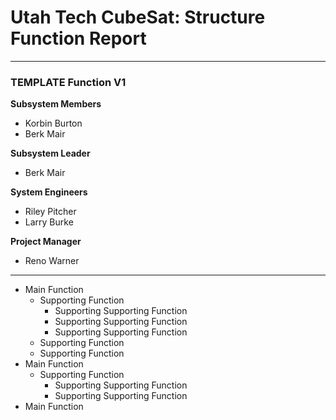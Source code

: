# Utah Tech CubeSat: Structure Function Report
---
### TEMPLATE Function V1
**Subsystem Members**
* Korbin Burton
* Berk Mair

**Subsystem Leader**
* Berk Mair

**System Engineers**
* Riley Pitcher
* Larry Burke

**Project Manager**
* Reno Warner
---
* Main Function
	* Supporting Function
		* Supporting Supporting Function
		* Supporting Supporting Function
		* Supporting Supporting Function
	* Supporting Function
	* Supporting Function
* Main Function
	* Supporting Function
		* Supporting Supporting Function
		* Supporting Supporting Function
* Main Function

